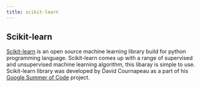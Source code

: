 ```yaml
---
title: scikit-learn
---
```

## Scikit-learn
<a href='http://scikit-learn.org/stable/' target='_blank' rel='nofollow'>Scikit-learn</a> is an open source machine learning library build for python programming language. Scikit-learn comes up with a range of supervised and unsupervised machine learning algorithm, this libaray is simple to use. Scikit-learn library was developed by David Cournapeau as a part of his <a href='https://en.wikipedia.org/wiki/Google_Summer_of_Code' target='_blank' rel='nofollow'>Google Summer of Code</a> project.


